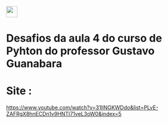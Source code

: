<img src="https://www.tshirtgeek.com.br/wp-content/uploads/2021/03/com001.jpg" width="30rem"/>

# Desafios da aula 4 do curso de Pyhton do professor Gustavo Guanabara
# Site : 
https://www.youtube.com/watch?v=31llNGKWDdo&list=PLvE-ZAFRgX8hnECDn1v9HNTI71veL3oW0&index=5


